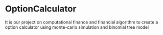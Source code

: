 # OptionCalculator
It is our project on computational finance and financial algorithm to create a option calculator using monte-carlo simulation and binomial tree model
